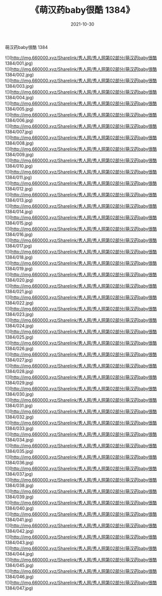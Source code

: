 ﻿---
layout: post
title:  《萌汉药baby很酷 1384》
date:   2021-10-30
img: http://img.660000.xyz/Sharelink/秀人网/秀人网第02部分/萌汉药baby很酷 1384/000.jpg
categories: [美女, 清纯, 唯美]
---

萌汉药baby很酷 1384

  ![](http://img.660000.xyz/Sharelink/秀人网/秀人网第02部分/萌汉药baby很酷 1384/001.jpg) <br> ![](http://img.660000.xyz/Sharelink/秀人网/秀人网第02部分/萌汉药baby很酷 1384/002.jpg) <br> ![](http://img.660000.xyz/Sharelink/秀人网/秀人网第02部分/萌汉药baby很酷 1384/003.jpg) <br> ![](http://img.660000.xyz/Sharelink/秀人网/秀人网第02部分/萌汉药baby很酷 1384/004.jpg) <br> ![](http://img.660000.xyz/Sharelink/秀人网/秀人网第02部分/萌汉药baby很酷 1384/005.jpg) <br> ![](http://img.660000.xyz/Sharelink/秀人网/秀人网第02部分/萌汉药baby很酷 1384/006.jpg) <br> ![](http://img.660000.xyz/Sharelink/秀人网/秀人网第02部分/萌汉药baby很酷 1384/007.jpg) <br> ![](http://img.660000.xyz/Sharelink/秀人网/秀人网第02部分/萌汉药baby很酷 1384/008.jpg) <br> ![](http://img.660000.xyz/Sharelink/秀人网/秀人网第02部分/萌汉药baby很酷 1384/009.jpg) <br> ![](http://img.660000.xyz/Sharelink/秀人网/秀人网第02部分/萌汉药baby很酷 1384/010.jpg) <br> ![](http://img.660000.xyz/Sharelink/秀人网/秀人网第02部分/萌汉药baby很酷 1384/011.jpg) <br> ![](http://img.660000.xyz/Sharelink/秀人网/秀人网第02部分/萌汉药baby很酷 1384/012.jpg) <br> ![](http://img.660000.xyz/Sharelink/秀人网/秀人网第02部分/萌汉药baby很酷 1384/013.jpg) <br> ![](http://img.660000.xyz/Sharelink/秀人网/秀人网第02部分/萌汉药baby很酷 1384/014.jpg) <br> ![](http://img.660000.xyz/Sharelink/秀人网/秀人网第02部分/萌汉药baby很酷 1384/015.jpg) <br> ![](http://img.660000.xyz/Sharelink/秀人网/秀人网第02部分/萌汉药baby很酷 1384/016.jpg) <br> ![](http://img.660000.xyz/Sharelink/秀人网/秀人网第02部分/萌汉药baby很酷 1384/017.jpg) <br> ![](http://img.660000.xyz/Sharelink/秀人网/秀人网第02部分/萌汉药baby很酷 1384/018.jpg) <br> ![](http://img.660000.xyz/Sharelink/秀人网/秀人网第02部分/萌汉药baby很酷 1384/019.jpg) <br> ![](http://img.660000.xyz/Sharelink/秀人网/秀人网第02部分/萌汉药baby很酷 1384/020.jpg) <br> ![](http://img.660000.xyz/Sharelink/秀人网/秀人网第02部分/萌汉药baby很酷 1384/021.jpg) <br> ![](http://img.660000.xyz/Sharelink/秀人网/秀人网第02部分/萌汉药baby很酷 1384/022.jpg) <br> ![](http://img.660000.xyz/Sharelink/秀人网/秀人网第02部分/萌汉药baby很酷 1384/023.jpg) <br> ![](http://img.660000.xyz/Sharelink/秀人网/秀人网第02部分/萌汉药baby很酷 1384/024.jpg) <br> ![](http://img.660000.xyz/Sharelink/秀人网/秀人网第02部分/萌汉药baby很酷 1384/025.jpg) <br> ![](http://img.660000.xyz/Sharelink/秀人网/秀人网第02部分/萌汉药baby很酷 1384/026.jpg) <br> ![](http://img.660000.xyz/Sharelink/秀人网/秀人网第02部分/萌汉药baby很酷 1384/027.jpg) <br> ![](http://img.660000.xyz/Sharelink/秀人网/秀人网第02部分/萌汉药baby很酷 1384/028.jpg) <br> ![](http://img.660000.xyz/Sharelink/秀人网/秀人网第02部分/萌汉药baby很酷 1384/029.jpg) <br> ![](http://img.660000.xyz/Sharelink/秀人网/秀人网第02部分/萌汉药baby很酷 1384/030.jpg) <br> ![](http://img.660000.xyz/Sharelink/秀人网/秀人网第02部分/萌汉药baby很酷 1384/031.jpg) <br> ![](http://img.660000.xyz/Sharelink/秀人网/秀人网第02部分/萌汉药baby很酷 1384/032.jpg) <br> ![](http://img.660000.xyz/Sharelink/秀人网/秀人网第02部分/萌汉药baby很酷 1384/033.jpg) <br> ![](http://img.660000.xyz/Sharelink/秀人网/秀人网第02部分/萌汉药baby很酷 1384/034.jpg) <br> ![](http://img.660000.xyz/Sharelink/秀人网/秀人网第02部分/萌汉药baby很酷 1384/035.jpg) <br> ![](http://img.660000.xyz/Sharelink/秀人网/秀人网第02部分/萌汉药baby很酷 1384/036.jpg) <br> ![](http://img.660000.xyz/Sharelink/秀人网/秀人网第02部分/萌汉药baby很酷 1384/037.jpg) <br> ![](http://img.660000.xyz/Sharelink/秀人网/秀人网第02部分/萌汉药baby很酷 1384/038.jpg) <br> ![](http://img.660000.xyz/Sharelink/秀人网/秀人网第02部分/萌汉药baby很酷 1384/039.jpg) <br> ![](http://img.660000.xyz/Sharelink/秀人网/秀人网第02部分/萌汉药baby很酷 1384/040.jpg) <br> ![](http://img.660000.xyz/Sharelink/秀人网/秀人网第02部分/萌汉药baby很酷 1384/041.jpg) <br> ![](http://img.660000.xyz/Sharelink/秀人网/秀人网第02部分/萌汉药baby很酷 1384/042.jpg) <br> ![](http://img.660000.xyz/Sharelink/秀人网/秀人网第02部分/萌汉药baby很酷 1384/043.jpg) <br> ![](http://img.660000.xyz/Sharelink/秀人网/秀人网第02部分/萌汉药baby很酷 1384/044.jpg) <br> ![](http://img.660000.xyz/Sharelink/秀人网/秀人网第02部分/萌汉药baby很酷 1384/045.jpg) <br> ![](http://img.660000.xyz/Sharelink/秀人网/秀人网第02部分/萌汉药baby很酷 1384/046.jpg) <br> ![](http://img.660000.xyz/Sharelink/秀人网/秀人网第02部分/萌汉药baby很酷 1384/047.jpg) <br>